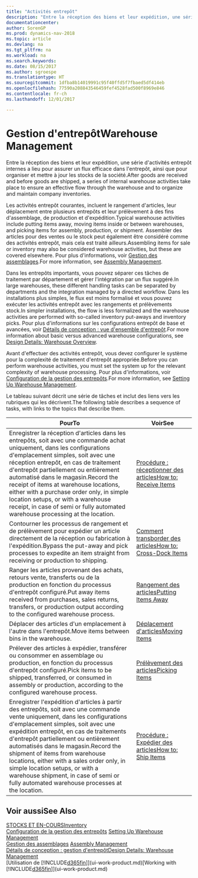 ```yaml
---
title: "Activités entrepôt"
description: "Entre la réception des biens et leur expédition, une série d'activités entrepôt internes a lieu pour assurer un flux efficace dans l'entrepôt, ainsi que pour organiser et mettre à jour les stocks de la société."
documentationcenter: 
author: SorenGP
ms.prod: dynamics-nav-2018
ms.topic: article
ms.devlang: na
ms.tgt_pltfrm: na
ms.workload: na
ms.search.keywords: 
ms.date: 08/15/2017
ms.author: sgroespe
ms.translationtype: HT
ms.sourcegitcommit: 1dfba8b14019991c95f40ffd5f7fbaed5df414eb
ms.openlocfilehash: 77590a208843546459fef4528fad500f8969e846
ms.contentlocale: fr-ch
ms.lasthandoff: 12/01/2017

---
```

# <a name="warehouse-management"></a><span data-ttu-id="722fc-103">Gestion d'entrepôt</span><span class="sxs-lookup"><span data-stu-id="722fc-103">Warehouse Management</span></span>
<span data-ttu-id="722fc-104">Entre la réception des biens et leur expédition, une série d'activités entrepôt internes a lieu pour assurer un flux efficace dans l'entrepôt, ainsi que pour organiser et mettre à jour les stocks de la société.</span><span class="sxs-lookup"><span data-stu-id="722fc-104">After goods are received and before goods are shipped, a series of internal warehouse activities take place to ensure an effective flow through the warehouse and to organize and maintain company inventories.</span></span>

<span data-ttu-id="722fc-105">Les activités entrepôt courantes, incluent le rangement d'articles, leur déplacement entre plusieurs entrepôts et leur prélèvement à des fins d'assemblage, de production et d'expédition.</span><span class="sxs-lookup"><span data-stu-id="722fc-105">Typical warehouse activities include putting items away, moving items inside or between warehouses, and picking items for assembly, production, or shipment.</span></span> <span data-ttu-id="722fc-106">Assembler des articles pour des ventes ou le stock peut également être considéré comme des activités entrepôt, mais cela est traité ailleurs.</span><span class="sxs-lookup"><span data-stu-id="722fc-106">Assembling items for sale or inventory may also be considered warehouse activities, but these are covered elsewhere.</span></span> <span data-ttu-id="722fc-107">Pour plus d'informations, voir [Gestion des assemblages](assembly-assemble-items.md).</span><span class="sxs-lookup"><span data-stu-id="722fc-107">For more information, see [Assembly Management](assembly-assemble-items.md).</span></span>  

<span data-ttu-id="722fc-108">Dans les entrepôts importants, vous pouvez séparer ces tâches de traitement par département et gérer l'intégration par un flux suggéré.</span><span class="sxs-lookup"><span data-stu-id="722fc-108">In large warehouses, these different handling tasks can be separated by departments and the integration managed by a directed workflow.</span></span> <span data-ttu-id="722fc-109">Dans les installations plus simples, le flux est moins formalisé et vous pouvez exécuter les activités entrepôt avec les rangements et prélèvements stock.</span><span class="sxs-lookup"><span data-stu-id="722fc-109">In simpler installations, the flow is less formalized and the warehouse activities are performed with so-called inventory put-aways and inventory picks.</span></span> <span data-ttu-id="722fc-110">Pour plus d'informations sur les configurations entrepôt de base et avancées, voir [Détails de conception : vue d'ensemble d'entrepôt](design-details-warehouse-overview.md).</span><span class="sxs-lookup"><span data-stu-id="722fc-110">For more information about basic versus advanced warehouse configurations, see [Design Details: Warehouse Overview](design-details-warehouse-overview.md).</span></span>

<span data-ttu-id="722fc-111">Avant d'effectuer des activités entrepôt, vous devez configurer le système pour la complexité de traitement d'entrepôt appropriée.</span><span class="sxs-lookup"><span data-stu-id="722fc-111">Before you can perform warehouse activities, you must set the system up for the relevant complexity of warehouse processing.</span></span> <span data-ttu-id="722fc-112">Pour plus d'informations, voir [Configuration de la gestion des entrepôts](warehouse-setup-warehouse.md).</span><span class="sxs-lookup"><span data-stu-id="722fc-112">For more information, see [Setting Up Warehouse Management](warehouse-setup-warehouse.md).</span></span>

 <span data-ttu-id="722fc-113">Le tableau suivant décrit une série de tâches et inclut des liens vers les rubriques qui les décrivent.</span><span class="sxs-lookup"><span data-stu-id="722fc-113">The following table describes a sequence of tasks, with links to the topics that describe them.</span></span>   

|<span data-ttu-id="722fc-114">**Pour**</span><span class="sxs-lookup"><span data-stu-id="722fc-114">**To**</span></span>|<span data-ttu-id="722fc-115">**Voir**</span><span class="sxs-lookup"><span data-stu-id="722fc-115">**See**</span></span>|  
|------------|-------------|  
|<span data-ttu-id="722fc-116">Enregistrer la réception d'articles dans les entrepôts, soit avec une commande achat uniquement, dans les configurations d'emplacement simples, soit avec une réception entrepôt, en cas de traitement d'entrepôt partiellement ou entièrement automatisé dans le magasin.</span><span class="sxs-lookup"><span data-stu-id="722fc-116">Record the receipt of items at warehouse locations, either with a purchase order only, in simple location setups, or with a warehouse receipt, in case of semi or fully automated warehouse processing at the location.</span></span>|[<span data-ttu-id="722fc-117">Procédure : réceptionner des articles</span><span class="sxs-lookup"><span data-stu-id="722fc-117">How to: Receive Items</span></span>](warehouse-how-receive-items.md)|
|<span data-ttu-id="722fc-118">Contourner les processus de rangement et de prélèvement pour expédier un article directement de la réception ou fabrication à l'expédition.</span><span class="sxs-lookup"><span data-stu-id="722fc-118">Bypass the put-away and pick processes to expedite an item straight from receiving or production to shipping.</span></span>|[<span data-ttu-id="722fc-119">Comment transborder des articles</span><span class="sxs-lookup"><span data-stu-id="722fc-119">How to: Cross-Dock Items</span></span>](warehouse-how-to-cross-dock-items.md)|    
|<span data-ttu-id="722fc-120">Ranger les articles provenant des achats, retours vente, transferts ou de la production en fonction du processus d'entrepôt configuré.</span><span class="sxs-lookup"><span data-stu-id="722fc-120">Put away items received from purchases, sales returns, transfers, or production output according to the configured warehouse process.</span></span>|[<span data-ttu-id="722fc-121">Rangement des articles</span><span class="sxs-lookup"><span data-stu-id="722fc-121">Putting Items Away</span></span>](warehouse-put-away-items.md)|
|<span data-ttu-id="722fc-122">Déplacer des articles d'un emplacement à l'autre dans l'entrepôt.</span><span class="sxs-lookup"><span data-stu-id="722fc-122">Move items between bins in the warehouse.</span></span>|[<span data-ttu-id="722fc-123">Déplacement d'articles</span><span class="sxs-lookup"><span data-stu-id="722fc-123">Moving Items</span></span>](warehouse-move-items.md)|
|<span data-ttu-id="722fc-124">Prélever des articles à expédier, transférer ou consommer en assemblage ou production, en fonction du processus d'entrepôt configuré.</span><span class="sxs-lookup"><span data-stu-id="722fc-124">Pick items to be shipped, transferred, or consumed in assembly or production, according to the configured warehouse process.</span></span>|[<span data-ttu-id="722fc-125">Prélèvement des articles</span><span class="sxs-lookup"><span data-stu-id="722fc-125">Picking Items</span></span>](warehouse-pick-items.md)|
|<span data-ttu-id="722fc-126">Enregistrer l'expédition d'articles à partir des entrepôts, soit avec une commande vente uniquement, dans les configurations d'emplacement simples, soit avec une expédition entrepôt, en cas de traitements d'entrepôt partiellement ou entièrement automatisés dans le magasin.</span><span class="sxs-lookup"><span data-stu-id="722fc-126">Record the shipment of items from warehouse locations, either with a sales order only, in simple location setups, or with a warehouse shipment, in case of semi or fully automated warehouse processes at the location.</span></span>|[<span data-ttu-id="722fc-127">Procédure : Expédier des articles</span><span class="sxs-lookup"><span data-stu-id="722fc-127">How to: Ship Items</span></span>](warehouse-how-ship-items.md)|  

## <a name="see-also"></a><span data-ttu-id="722fc-128">Voir aussi</span><span class="sxs-lookup"><span data-stu-id="722fc-128">See Also</span></span>  
 [<span data-ttu-id="722fc-129">STOCKS ET EN-COURS</span><span class="sxs-lookup"><span data-stu-id="722fc-129">Inventory</span></span>](inventory-manage-inventory.md)  
 <span data-ttu-id="722fc-130">[Configuration de la gestion des entrepôts](warehouse-setup-warehouse.md)   </span><span class="sxs-lookup"><span data-stu-id="722fc-130">[Setting Up Warehouse Management](warehouse-setup-warehouse.md)   </span></span>  
 <span data-ttu-id="722fc-131">[Gestion des assemblages](assembly-assemble-items.md)  </span><span class="sxs-lookup"><span data-stu-id="722fc-131">[Assembly Management](assembly-assemble-items.md)  </span></span>  
[<span data-ttu-id="722fc-132">Détails de conception : gestion d'entrepôt</span><span class="sxs-lookup"><span data-stu-id="722fc-132">Design Details: Warehouse Management</span></span>](design-details-warehouse-management.md)  
 <span data-ttu-id="722fc-133">[Utilisation de [!INCLUDE[d365fin](includes/d365fin_md.md)]](ui-work-product.md)</span><span class="sxs-lookup"><span data-stu-id="722fc-133">[Working with [!INCLUDE[d365fin](includes/d365fin_md.md)]](ui-work-product.md)</span></span>  

